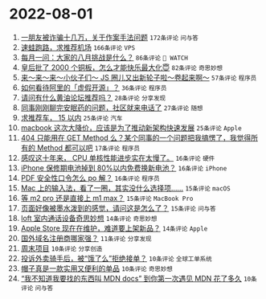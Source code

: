 # 2022-08-01

1. [一朋友被诈骗十几万，关于作案手法问题](https://www.v2ex.com/t/869882) `172条评论` `问与答`
1. [速蛙跑路，求推荐机场](https://www.v2ex.com/t/869861) `166条评论` `VPS`
1. [每月一问：大家的八月挑战是什么？](https://www.v2ex.com/t/869890) `86条评论` ` WATCH`
1. [皇后批了 2000 个铜板，怎么才能快乐最大化😇](https://www.v2ex.com/t/869936) `82条评论` `奇思妙想`
1. [来～来～来～小伙子们～ JS 圈儿又出新轮子啦～卷起来啊～](https://www.v2ex.com/t/869858) `57条评论` `程序员`
1. [如何看待阿里的「虚假开源」？](https://www.v2ex.com/t/869893) `36条评论` `程序员`
1. [请问有什么黄油论坛推荐吗？](https://www.v2ex.com/t/869942) `28条评论` `分享发现`
1. [同事刚刚聊完安眠药的问题，社区就来电话了](https://www.v2ex.com/t/869955) `27条评论` `随想`
1. [求推荐车， 15 以内](https://www.v2ex.com/t/869901) `25条评论` `汽车`
1. [macbook 这次大降价，应该是为了推动新架构快速发展](https://www.v2ex.com/t/869870) `25条评论` `Apple`
1. [404 只能用在 GET Method 么？某个同事的一个问题把我搞愣了，我觉得所有的 Method 都可以吧](https://www.v2ex.com/t/869883) `17条评论` `程序员`
1. [感叹这十年来， CPU 单核性能进步实在太慢了。](https://www.v2ex.com/t/869950) `16条评论` `硬件`
1. [iPhone 保修期电池掉到 80%以内免费换新电池？](https://www.v2ex.com/t/869947) `16条评论` `iPhone`
1. [PDF 安全性口令怎么 po 解？](https://www.v2ex.com/t/869898) `16条评论` `程序员`
1. [Mac 上的输入法，看了一圈，其实没什么选择项……](https://www.v2ex.com/t/869964) `15条评论` `macOS`
1. [等 m2 pro 还是直接上 m1 max？](https://www.v2ex.com/t/869895) `15条评论` `MacBook Pro`
1. [页面好像被墨水泼到的感觉，请问这是怎么了？](https://www.v2ex.com/t/869877) `15条评论` `问与答`
1. [loft 室内通话设备奇思妙想](https://www.v2ex.com/t/869952) `14条评论` `奇思妙想`
1. [Apple Store 现在在维护，难道要上架新品？](https://www.v2ex.com/t/869919) `14条评论` `Apple`
1. [国外域名注册商哪家强？](https://www.v2ex.com/t/869913) `11条评论` `分享发现`
1. [周末项目](https://www.v2ex.com/t/869958) `10条评论` `分享创造`
1. [投诉外卖骑手后，被“饿了么”拒绝接单？](https://www.v2ex.com/t/869953) `10条评论` `全球工单系统`
1. [帽子真是一款实用又便利的单品](https://www.v2ex.com/t/869945) `10条评论` `奇思妙想`
1. [“我不知道我要找的东西叫 MDN docs” 到你第一次遇见 MDN 花了多久](https://www.v2ex.com/t/869923) `10条评论` `问与答`
